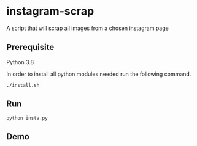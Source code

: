 # instagram-scrap
A script that will scrap all images from a chosen instagram page


## Prerequisite
Python 3.8

In order to install all python modules needed run the following command.

	./install.sh

## Run
	python insta.py

## Demo
